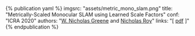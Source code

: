 <!-- MetricMonoSlam ICRA 2020 -->
{% publication yaml %}
imgsrc: "assets/metric_mono_slam.png"
title: "Metrically-Scaled Monocular SLAM using Learned Scale Factors"
conf: "ICRA 2020"
authors: "[W. Nicholas Greene]({{site.links.wng}}) and [Nicholas Roy]({{site.links.nickroy}})"
links: "[ [pdf](data/papers/greene_icra20.pdf) ]"
{% endpublication %}
